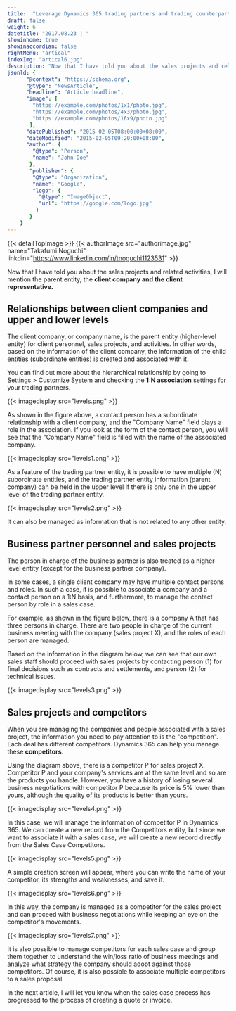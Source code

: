 ```yaml
---
title:  "Leverage Dynamics 365 trading partners and trading counterparts"
draft: false
weight: 6
datetitle: "2017.08.23 | "
showinhome: true
showinaccordian: false
rightMenu: "artical"
indexImg: "artical6.jpg"
description: "Now that I have told you about the sales projects and related activities, I will mention the parent entity, the **client company and the client representative.**"
jsonld: {
      "@context": "https://schema.org",
      "@type": "NewsArticle",
      "headline": "Article headline",
      "image": [
        "https://example.com/photos/1x1/photo.jpg",
        "https://example.com/photos/4x3/photo.jpg",
        "https://example.com/photos/16x9/photo.jpg"
       ],
      "datePublished": "2015-02-05T08:00:00+08:00",
      "dateModified": "2015-02-05T09:20:00+08:00",
      "author": {
        "@type": "Person",
        "name": "John Doe"
       },
       "publisher": {
        "@type": "Organization",
        "name": "Google",
        "logo": {
          "@type": "ImageObject",
          "url": "https://google.com/logo.jpg"
         }
       }
    }
---
```

{{< detailTopImage >}}
{{< authorImage src="authorimage.jpg" name="Takafumi Noguchi" linkdin="https://www.linkedin.com/in/tnoguchi1123531" >}}
<!-- Intro  -->
Now that I have told you about the sales projects and related activities, I will mention the parent entity, the **client company and the client representative.**

## Relationships between client companies and upper and lower levels
The client company, or company name, is the parent entity (higher-level entity) for client personnel, sales projects, and activities. In other words, based on the information of the client company, the information of the child entities (subordinate entities) is created and associated with it.

You can find out more about the hierarchical relationship by going to Settings > Customize System and checking the **1:N association** settings for your trading partners.
<!-- Image= levels.png -->
{{< imagedisplay src="levels.png" >}}

As shown in the figure above, a contact person has a subordinate relationship with a client company, and the "Company Name" field plays a role in the association. If you look at the form of the contact person, you will see that the "Company Name" field is filled with the name of the associated company.
<!-- Image= levels1.png -->
{{< imagedisplay src="levels1.png" >}}

As a feature of the trading partner entity, it is possible to have multiple (N) subordinate entities, and the trading partner entity information (parent company) can be held in the upper level if there is only one in the upper level of the trading partner entity.
<!-- Image= levels2.png -->
{{< imagedisplay src="levels2.png" >}}

It can also be managed as information that is not related to any other entity.

## Business partner personnel and sales projects
The person in charge of the business partner is also treated as a higher-level entity (except for the business partner company).

In some cases, a single client company may have multiple contact persons and roles. In such a case, it is possible to associate a company and a contact person on a 1:N basis, and furthermore, to manage the contact person by role in a sales case.

For example, as shown in the figure below, there is a company A that has three persons in charge. There are two people in charge of the current business meeting with the company (sales project X), and the roles of each person are managed.

Based on the information in the diagram below, we can see that our own sales staff should proceed with sales projects by contacting person (1) for final decisions such as contracts and settlements, and person (2) for technical issues.
<!-- Image= levels3.png -->
{{< imagedisplay src="levels3.png" >}}

## Sales projects and competitors
When you are managing the companies and people associated with a sales project, the information you need to pay attention to is the "competition". Each deal has different competitors. Dynamics 365 can help you manage these **competitors**.

Using the diagram above, there is a competitor P for sales project X. Competitor P and your company's services are at the same level and so are the products you handle. However, you have a history of losing several business negotiations with competitor P because its price is 5% lower than yours, although the quality of its products is better than yours.
<!-- Image= levels4.png -->
{{< imagedisplay src="levels4.png" >}}

In this case, we will manage the information of competitor P in Dynamics 365. We can create a new record from the Competitors entity, but since we want to associate it with a sales case, we will create a new record directly from the Sales Case Competitors.
<!-- Image= levels5.png -->
{{< imagedisplay src="levels5.png" >}}

A simple creation screen will appear, where you can write the name of your competitor, its strengths and weaknesses, and save it.
<!-- Image= levels6.png -->
{{< imagedisplay src="levels6.png" >}}

In this way, the company is managed as a competitor for the sales project and can proceed with business negotiations while keeping an eye on the competitor's movements.
<!-- Image= levels7.png -->
{{< imagedisplay src="levels7.png" >}}

It is also possible to manage competitors for each sales case and group them together to understand the win/loss ratio of business meetings and analyze what strategy the company should adopt against those competitors. Of course, it is also possible to associate multiple competitors to a sales proposal.

In the next article, I will let you know when the sales case process has progressed to the process of creating a quote or invoice.